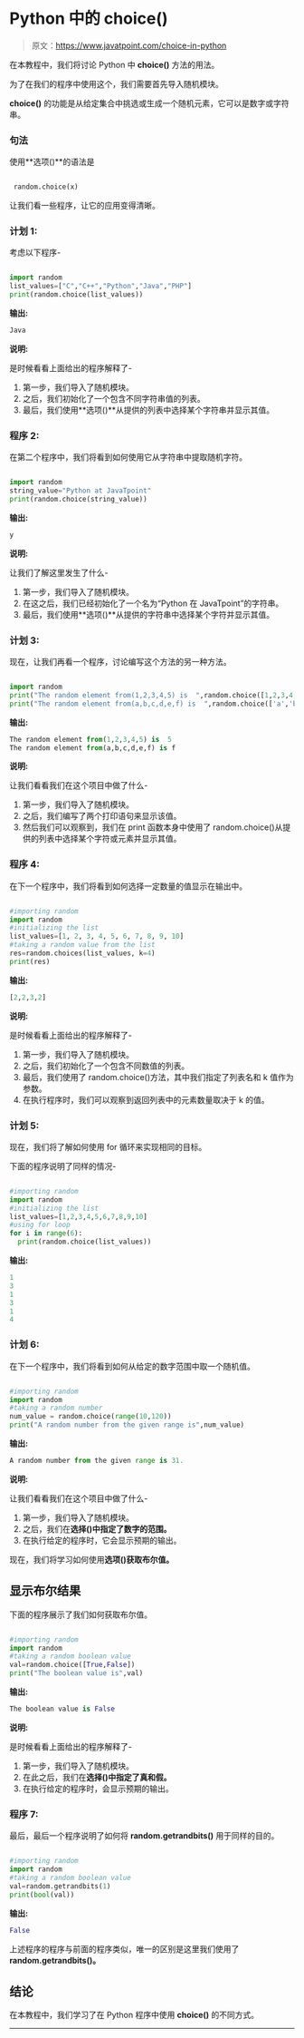 # Python 中的 choice()

> 原文：<https://www.javatpoint.com/choice-in-python>

在本教程中，我们将讨论 Python 中 **choice()** 方法的用法。

为了在我们的程序中使用这个，我们需要首先导入随机模块。

**choice()** 的功能是从给定集合中挑选或生成一个随机元素，它可以是数字或字符串。

### 句法

使用**选项()**的语法是

```py

 random.choice(x)

```

让我们看一些程序，让它的应用变得清晰。

### 计划 1:

考虑以下程序-

```py

import random
list_values=["C","C++","Python","Java","PHP"]
print(random.choice(list_values))

```

**输出:**

```py
Java

```

**说明:**

是时候看看上面给出的程序解释了-

1.  第一步，我们导入了随机模块。
2.  之后，我们初始化了一个包含不同字符串值的列表。
3.  最后，我们使用**选项()**从提供的列表中选择某个字符串并显示其值。

### 程序 2:

在第二个程序中，我们将看到如何使用它从字符串中提取随机字符。

```py

import random
string_value="Python at JavaTpoint"
print(random.choice(string_value))

```

**输出:**

```py
y

```

**说明:**

让我们了解这里发生了什么-

1.  第一步，我们导入了随机模块。
2.  在这之后，我们已经初始化了一个名为“Python 在 JavaTpoint”的字符串。
3.  最后，我们使用**选项()**从提供的字符串中选择某个字符并显示其值。

### 计划 3:

现在，让我们再看一个程序，讨论编写这个方法的另一种方法。

```py

import random
print("The random element from(1,2,3,4,5) is  ",random.choice([1,2,3,4,5]))
print("The random element from(a,b,c,d,e,f) is  ",random.choice(['a','b','c','d','e','f']))

```

**输出:**

```py
The random element from(1,2,3,4,5) is  5
The random element from(a,b,c,d,e,f) is f 

```

**说明:**

让我们看看我们在这个项目中做了什么-

1.  第一步，我们导入了随机模块。
2.  之后，我们编写了两个打印语句来显示该值。
3.  然后我们可以观察到，我们在 print 函数本身中使用了 random.choice()从提供的列表中选择某个字符或元素并显示其值。

### 程序 4:

在下一个程序中，我们将看到如何选择一定数量的值显示在输出中。

```py

#importing random
import random
#initializing the list
list_values=[1, 2, 3, 4, 5, 6, 7, 8, 9, 10]
#taking a random value from the list
res=random.choices(list_values, k=4)
print(res)

```

**输出:**

```py
[2,2,3,2]

```

**说明:**

是时候看看上面给出的程序解释了-

1.  第一步，我们导入了随机模块。
2.  之后，我们初始化了一个包含不同数值的列表。
3.  最后，我们使用了 random.choice()方法，其中我们指定了列表名和 k 值作为参数。
4.  在执行程序时，我们可以观察到返回列表中的元素数量取决于 k 的值。

### 计划 5:

现在，我们将了解如何使用 for 循环来实现相同的目标。

下面的程序说明了同样的情况-

```py

#importing random
import random
#initializing the list
list_values=[1,2,3,4,5,6,7,8,9,10]
#using for loop
for i in range(6):
  print(random.choice(list_values))

```

**输出:**

```py
1
3
1
3
1
4

```

### 计划 6:

在下一个程序中，我们将看到如何从给定的数字范围中取一个随机值。

```py

#importing random
import random
#taking a random number
num_value = random.choice(range(10,120))
print("A random number from the given range is",num_value)

```

**输出:**

```py
A random number from the given range is 31.

```

**说明:**

让我们看看我们在这个项目中做了什么-

1.  第一步，我们导入了随机模块。
2.  之后，我们在**选择()中指定了数字的范围。**
3.  在执行给定的程序时，它会显示预期的输出。

现在，我们将学习如何使用**选项()获取布尔值。**

## 显示布尔结果

下面的程序展示了我们如何获取布尔值。

```py

#importing random
import random
#taking a random boolean value
val=random.choice([True,False])
print("The boolean value is",val)

```

**输出:**

```py
The boolean value is False

```

**说明:**

是时候看看上面给出的程序解释了-

1.  第一步，我们导入了随机模块。
2.  在此之后，我们在**选择()中指定了真和假。**
3.  在执行给定的程序时，会显示预期的输出。

### 程序 7:

最后，最后一个程序说明了如何将 **random.getrandbits()** 用于同样的目的。

```py

#importing random
import random
#taking a random boolean value
val=random.getrandbits(1)
print(bool(val))

```

**输出:**

```py
False

```

上述程序的程序与前面的程序类似，唯一的区别是这里我们使用了 **random.getrandbits()。**

## 结论

在本教程中，我们学习了在 Python 程序中使用 **choice()** 的不同方式。

* * *
